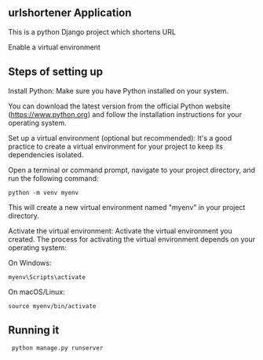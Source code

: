 ## urlshortener Application


This is a python Django  project which shortens URL

Enable a virtual environment 

## Steps of setting up   

Install Python: Make sure you have Python installed on your system. 

You can download the latest version from the official Python website (https://www.python.org) and follow the installation instructions for your operating system. 

Set up a virtual environment (optional but recommended): It's a good practice to create a virtual environment for your project to keep its dependencies isolated. 

Open a terminal or command prompt, navigate to your project directory, and run the following command:

    python -m venv myenv

This will create a new virtual environment named "myenv" in your project directory.

Activate the virtual environment: Activate the virtual environment you created. The process for activating the virtual environment depends on your operating system:

On Windows:

     
    myenv\Scripts\activate

    
 On macOS/Linux:
    
    source myenv/bin/activate
    
    
## Running it 

     python manage.py runserver

